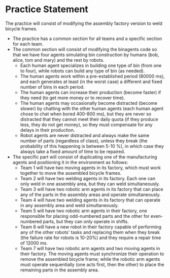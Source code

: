 # Practice Statement

The practice will consist of modifying the assembly factory version to weld bicycle frames.

*   The practice has a common section for all teams and a specific section for each team.
*   The common section will consist of modifying the binagents code so that we have four agents simulating bin construction by humans (bob, alice, tom and mary) and the rest by robots.
    *   Each human agent specializes in building one type of bin (from one to four), while robots can build any type of bin (as needed).
    *   The human agents work within a pre-established period (80000 ms), and each generates at least (in the worst case) a different and fixed number of bins in each period.
    *   The human agents can increase their production (become faster) if they need (to get more money or to recover time).
    *   The human agents may occasionally become distracted (become slower) by chatting with the other human agents (each human agent chose to chat when bored 400-800 ms), but they are never so distracted that they cannot meet their daily quota (if they produce less, they do not get money), so they must compensate for any delays in their production.
    *   Robot agents are never distracted and always make the same number of parts (regardless of class), unless they break (the probability of this happening is between 5-10 %), in which case they always take a fixed amount of time to be repaired.
*   The specific part will consist of duplicating one of the manufacturing agents and positioning it in the environment as follows:
    *   Team 1 will have two moving agents in its factory, which must work together to move the assembled bicycle frames.
    *   Team 2 will have two welding agents in its factory. Each one can only weld in one assembly area, but they can weld simultaneously.
    *   Team 3 will have two robotic arm agents in its factory that can place any of the parts in the assembly areas and operate simultaneously.
    *   Team 4 will have two welding agents in its factory that can operate in any assembly area and weld simultaneously.
    *   Team 5 will have two robotic arm agents in their factory, one responsible for placing odd-numbered parts and the other for even-numbered parts, but they can only operate in shifts.
    *   Team 6 will have a new robot in their factory capable of performing any of the other robots' tasks and replacing them when they break (the failure rate for robots is 10-20%) and they require a repair time of 12000 ms.
    *   Team 7 will have two robotic arm agents and two moving agents in their factory. The moving agents must synchronize their operation to remove the assembled bicycle frame; while the robotic arm agents must operate sequentially (one acts first, then the other) to place the remaining parts in the assembly area.